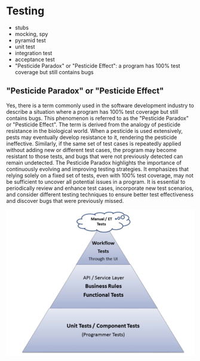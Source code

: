# Testing

- stubs
- mocking, spy
- pyramid test
- unit test
- integration test
- acceptance test
- "Pesticide Paradox" or "Pesticide Effect": a program has 100% test coverage but still contains bugs

## "Pesticide Paradox" or "Pesticide Effect"
Yes, there is a term commonly used in the software development industry to describe a situation where a program has 100% test coverage but still contains bugs. 
This phenomenon is referred to as the "Pesticide Paradox" or "Pesticide Effect".
The term is derived from the analogy of pesticide resistance in the biological world. 
When a pesticide is used extensively, pests may eventually develop resistance to it, rendering the pesticide ineffective. 
Similarly, if the same set of test cases is repeatedly applied without adding new or different test cases, the program may become resistant to those tests, and bugs that were not previously detected can remain undetected.
The Pesticide Paradox highlights the importance of continuously evolving and improving testing strategies. 
It emphasizes that relying solely on a fixed set of tests, even with 100% test coverage, may not be sufficient to uncover all potential issues in a program. It is essential to periodically review and enhance test cases, incorporate new test scenarios, and consider different testing techniques to ensure better test effectiveness and discover bugs that were previously missed.

![pyramid_test](_img/pyramid_test.jpg)